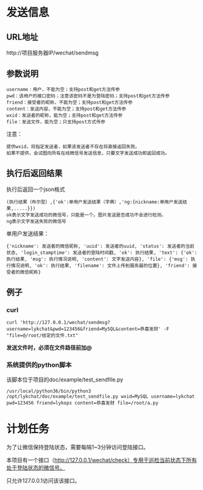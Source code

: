 # 发送信息

## URL地址

http://项目服务器IP/wechat/sendmsg

## 参数说明

	username：用户，不能为空；支持post和get方法传参
	pwd：该用户的接口密码；注意该密码不是为登陆密码；支持post和get方法传参
	friend：接受者的昵称，不能为空；支持post和get方法传参
	content：发送内容，不能为空；支持post和get方法传参
	wxid：发送者的昵称，能为空；支持post和get方法传参
	file：发送文件，能为空；只支持post方式传参

注意：

	提供wxid，将指定发送者，如果该发送者不存在将直接返回失败。
	如果不提供，会试图向所有在线微信号发送信息，只要文字发送成功即返回成功。

## 执行后返回结果

执行后返回一个json格式

	(执行结果（布尔型）,{'ok':单用户发送结果（字典）,'ng:{nickname:单用户发送结果,.....}})
	ok表示文字发送成功的微信号，只能是一个。图片发送是否成功不会进行检测。
	ng表示文字发送失败的微信号

单用户发送结果：

	{'nickname': 发送者的微信昵称, 'uuid': 发送者的uuid, 'status': 发送者的当前状态, 'login_stamptime': 发送者的登陆时间戳, 'ok': 执行结果, 'text': {'ok': 执行结果, 'msg': 执行情况说明, 'content': 文字发送内容}, 'file': {'msg': 执行情况说明, 'ok': 执行结果, 'filename': 文件上传到服务器的位置}, 'friend': 接受者的微信昵称}

## 例子

### curl

	curl 'http://127.0.0.1/wechat/sendmsg?username=lykchat&pwd=123456&friend=MySQL&content=恭喜发财' -F "file=@/root/给定的文件.txt"

**发送文件时，必须在文件路径前加@**

### 系统提供的python脚本

该脚本位于项目的doc/example/test_sendfile.py

	/usr/local/python36/bin/python3 /opt/lykchat/doc/example/test_sendfile.py wxid=MySQL username=lykchat pwd=123456 friend=lykops content=恭喜发财 file=/root/a.py


# 计划任务

为了让微信保持登陆状态，需要每隔1~3分钟访问登陆接口。

本项目有一个接口（http://127.0.0.1/wechat/check）专用于巡检当前状态下所有处于登陆状态的微信号。

只允许127.0.0.1访问该该接口。


